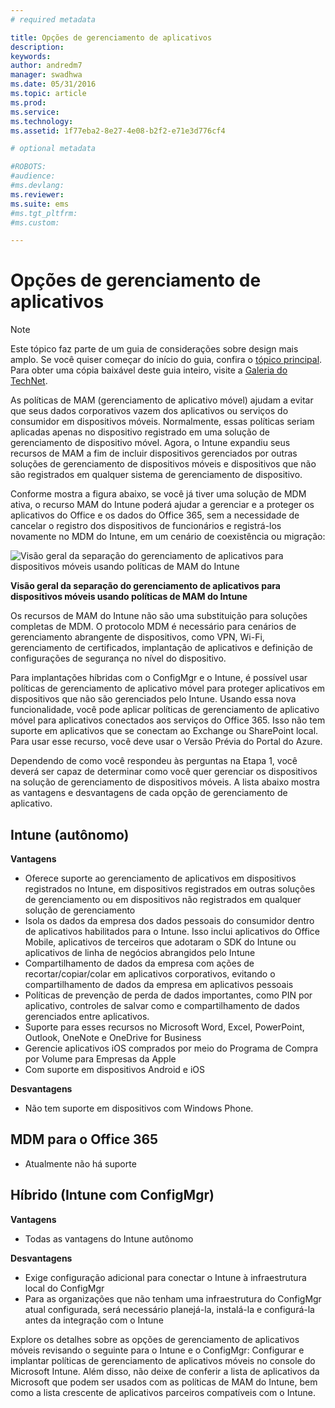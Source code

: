 ```yaml
---
# required metadata

title: Opções de gerenciamento de aplicativos
description:
keywords:
author: andredm7
manager: swadhwa
ms.date: 05/31/2016
ms.topic: article
ms.prod:
ms.service:
ms.technology:
ms.assetid: 1f77eba2-8e27-4e08-b2f2-e71e3d776cf4

# optional metadata

#ROBOTS:
#audience:
#ms.devlang:
ms.reviewer: 
ms.suite: ems
#ms.tgt_pltfrm:
#ms.custom:

---
```


# Opções de gerenciamento de aplicativos

>[!NOTE]
>Este tópico faz parte de um guia de considerações sobre design mais amplo. Se você quiser começar do início do guia, confira o [tópico principal](mdm-design-considerations-guide.md). Para obter uma cópia baixável deste guia inteiro, visite a [Galeria do TechNet](https://gallery.technet.microsoft.com/Mobile-Device-Management-7d401582).

As políticas de MAM (gerenciamento de aplicativo móvel) ajudam a evitar que seus dados corporativos vazem dos aplicativos ou serviços do consumidor em dispositivos móveis. Normalmente, essas políticas seriam aplicadas apenas no dispositivo registrado em uma solução de gerenciamento de dispositivo móvel. Agora, o Intune expandiu seus recursos de MAM a fim de incluir dispositivos gerenciados por outras soluções de gerenciamento de dispositivos móveis e dispositivos que não são registrados em qualquer sistema de gerenciamento de dispositivo.

Conforme mostra a figura abaixo, se você já tiver uma solução de MDM ativa, o recurso MAM do Intune poderá ajudar a gerenciar e a proteger os aplicativos do Office e os dados do Office 365, sem a necessidade de cancelar o registro dos dispositivos de funcionários e registrá-los novamente no MDM do Intune, em um cenário de coexistência ou migração:

![Visão geral da separação do gerenciamento de aplicativos para dispositivos móveis usando políticas de MAM do Intune](./media/Intune_without_enrollment.png)

**Visão geral da separação do gerenciamento de aplicativos para dispositivos móveis usando políticas de MAM do Intune**

Os recursos de MAM do Intune não são uma substituição para soluções completas de MDM. O protocolo MDM é necessário para cenários de gerenciamento abrangente de dispositivos, como VPN, Wi-Fi, gerenciamento de certificados, implantação de aplicativos e definição de configurações de segurança no nível do dispositivo.

Para implantações híbridas com o ConfigMgr e o Intune, é possível usar políticas de gerenciamento de aplicativo móvel para proteger aplicativos em dispositivos que não são gerenciados pelo Intune. Usando essa nova funcionalidade, você pode aplicar políticas de gerenciamento de aplicativo móvel para aplicativos conectados aos serviços do Office 365. Isso não tem suporte em aplicativos que se conectam ao Exchange ou SharePoint local. Para usar esse recurso, você deve usar o Versão Prévia do Portal do Azure.

Dependendo de como você respondeu às perguntas na Etapa 1, você deverá ser capaz de determinar como você quer gerenciar os dispositivos na solução de gerenciamento de dispositivos móveis. A lista abaixo mostra as vantagens e desvantagens de cada opção de gerenciamento de aplicativo.

## Intune (autônomo)

**Vantagens**

- Oferece suporte ao gerenciamento de aplicativos em dispositivos registrados no Intune, em dispositivos registrados em outras soluções de gerenciamento ou em dispositivos não registrados em qualquer solução de gerenciamento
- Isola os dados da empresa dos dados pessoais do consumidor dentro de aplicativos habilitados para o Intune. Isso inclui aplicativos do Office Mobile, aplicativos de terceiros que adotaram o SDK do Intune ou aplicativos de linha de negócios abrangidos pelo Intune
- Compartilhamento de dados da empresa com ações de recortar/copiar/colar em aplicativos corporativos, evitando o compartilhamento de dados da empresa em aplicativos pessoais
- Políticas de prevenção de perda de dados importantes, como PIN por aplicativo, controles de salvar como e compartilhamento de dados gerenciados entre aplicativos.
- Suporte para esses recursos no Microsoft Word, Excel, PowerPoint, Outlook, OneNote e OneDrive for Business
- Gerencie aplicativos iOS comprados por meio do Programa de Compra por Volume para Empresas da Apple
- Com suporte em dispositivos Android e iOS

**Desvantagens**

- Não tem suporte em dispositivos com Windows Phone.

## MDM para o Office 365

- Atualmente não há suporte

## Híbrido (Intune com ConfigMgr)

**Vantagens**

- Todas as vantagens do Intune autônomo

**Desvantagens**

- Exige configuração adicional para conectar o Intune à infraestrutura local do ConfigMgr
- Para as organizações que não tenham uma infraestrutura do ConfigMgr atual configurada, será necessário planejá-la, instalá-la e configurá-la antes da integração com o Intune

Explore os detalhes sobre as opções de gerenciamento de aplicativos móveis revisando o seguinte para o Intune e o ConfigMgr: Configurar e implantar políticas de gerenciamento de aplicativos móveis no console do Microsoft Intune. Além disso, não deixe de conferir a lista de aplicativos da Microsoft que podem ser usados com as políticas de MAM do Intune, bem como a lista crescente de aplicativos parceiros compatíveis com o Intune.

<!--HONumber=Jun16_HO1-->


